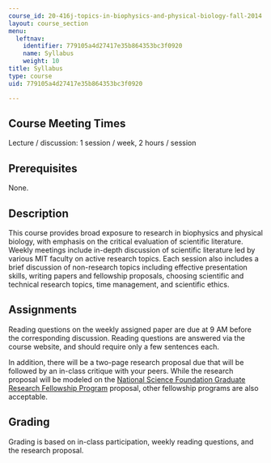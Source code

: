 ```yaml
---
course_id: 20-416j-topics-in-biophysics-and-physical-biology-fall-2014
layout: course_section
menu:
  leftnav:
    identifier: 779105a4d27417e35b864353bc3f0920
    name: Syllabus
    weight: 10
title: Syllabus
type: course
uid: 779105a4d27417e35b864353bc3f0920

---
```


Course Meeting Times
--------------------

Lecture / discussion: 1 session / week, 2 hours / session

Prerequisites
-------------

None.

Description
-----------

This course provides broad exposure to research in biophysics and physical biology, with emphasis on the critical evaluation of scientific literature. Weekly meetings include in-depth discussion of scientific literature led by various MIT faculty on active research topics. Each session also includes a brief discussion of non-research topics including effective presentation skills, writing papers and fellowship proposals, choosing scientific and technical research topics, time management, and scientific ethics.

Assignments
-----------

Reading questions on the weekly assigned paper are due at 9 AM before the corresponding discussion. Reading questions are answered via the course website, and should require only a few sentences each.

In addition, there will be a two-page research proposal due that will be followed by an in-class critique with your peers. While the research proposal will be modeled on the [National Science Foundation Graduate Research Fellowship Program](https://www.nsfgrfp.org/) proposal, other fellowship programs are also acceptable.

Grading
-------

Grading is based on in-class participation, weekly reading questions, and the research proposal.